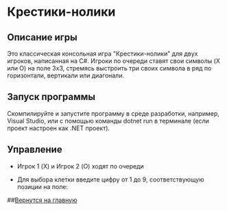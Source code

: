 # Крестики-нолики 

## Описание игры
Это классическая консольная игра "Крестики-нолики" для двух игроков, написанная на C#. Игроки по очереди ставят свои символы (X или O) на поле 3x3, стремясь выстроить три своих символа в ряд по горизонтали, вертикали или диагонали.

## Запуск программы
Скомпилируйте и запустите программу в среде разработки, например, Visual Studio, или с помощью команды dotnet run в терминале (если проект настроен как .NET проект).

## Управление

* Игрок 1 (X) и Игрок 2 (O) ходят по очереди

* Для выбора клетки введите цифру от 1 до 9, соответствующую позиции на поле:

##[Вернутся на главную](https://github.com/lkaboba27/-/tree/main)
